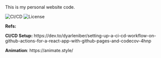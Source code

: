 This is my personal website code.

![CI/CD](https://github.com/gopinathsurendran/gopinathsurendran.github.io/workflows/CI/CD/badge.svg) ![License](https://img.shields.io/github/license/gopinathsurendran/gopinathsurendran.github.io)


<b>Refs:</b>
<p>
<b>CI/CD Setup:</b> https://dev.to/dyarleniber/setting-up-a-ci-cd-workflow-on-github-actions-for-a-react-app-with-github-pages-and-codecov-4hnp
</p>
<p>
<b>Animation</b>: https://animate.style/
</p>
